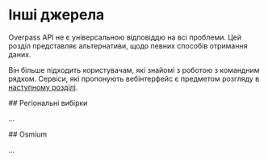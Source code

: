 Інші джерела
============

Overpass API не є універсальною відповіддю на всі проблеми.
Цей розділ представляє альтернативи, щодо певних способів отримання даних.

Він більше підходить користувачам, які знайомі з роботою з командним рядком.
Сервіси, які пропонують вебінтерфейс є предметом розгляду в [наступному розділі](../criteria/nominatim.md).

<a name="regional"/>
## Регіональні вибірки

...
<!--
  Geofabrik
  Planet.osm
-->

<a name="osmium"/>
## Osmium

...
<!--
  Osmium
-->
